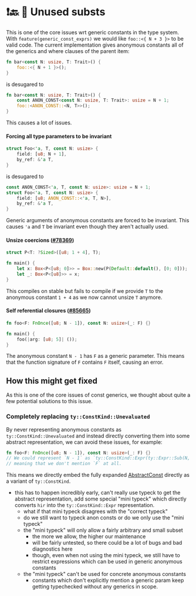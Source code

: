 # ❗🔙 🔄 Unused substs

This is one of the core issues wrt generic constants in the type system.
With `feature(generic_const_exprs)` we would like `foo::<{ N + 3 }>` to be valid code.
The current implementation gives anonymous constants all of the generics and where clauses of the parent item:
```rust
fn bar<const N: usize, T: Trait>() {
    foo::<{ N + 1 }>();
}
```
is desugared to
```rust
fn bar<const N: usize, T: Trait>() {
    const ANON_CONST<const N: usize, T: Trait>: usize = N + 1;
    foo::<ANON_CONST::<N, T>>();
}
```

This causes a lot of issues.

#### Forcing all type parameters to be invariant

```rust
struct Foo<'a, T, const N: usize> {
    field: [u8; N + 1],
    by_ref: &'a T,
}
```
is desugared to
```rust
const ANON_CONST<'a, T, const N: usize>: usize = N + 1;
struct Foo<'a, T, const N: usize> {
    field: [u8; ANON_CONST::<'a, T, N>],
    by_ref: &'a T,
}
```
Generic arguments of anonymous constants are forced to be invariant. This
causes `'a` and `T` be invariant even though they aren't actually used.

#### Unsize coercions ([#78369](https://github.com/rust-lang/rust/issues/78369))

```rust
struct P<T: ?Sized>([u8; 1 + 4], T);

fn main() {
    let x: Box<P<[u8; 0]>> = Box::new(P(Default::default(), [0; 0]));
    let _: Box<P<[u8]>> = x;
}
```
This compiles on stable but fails to compile if we provide `T` to the anonymous constant `1 + 4` as
we now cannot unsize `T` anymore.

#### Self referential closures ([#85665](https://github.com/rust-lang/rust/issues/85665))

```rust
fn foo<F: FnOnce([u8; N - 1]), const N: usize>(_: F) {}

fn main() {
    foo(|arg: [u8; 5]| ());
}
```
The anonymous constant `N - 1` has `F` as a generic parameter. This means that the function signature of `F` contains
`F` itself, causing an error.

## How this might get fixed

As this is one of the core issues of const generics, we thought about quite a few potential solutions to this issue.

### Completely replacing `ty::ConstKind::Unevaluated`

By never representing anonymous constants as `ty::ConstKind::Unevaluated` and instead directly converting them into some abstract
representation, we can avoid these issues, for example:

```rust
fn foo<F: FnOnce([u8; N - 1]), const N: usize>(_: F) {}
// We could represent `N - 1` as `ty::ConstKind::Expr(ty::Expr::Sub(N, 1))`,
// meaning that we don't mention `F` at all.
```

This means we directly embed the fully expanded [AbstractConst](https://doc.rust-lang.org/nightly/nightly-rustc/rustc_trait_selection/traits/const_evaluatable/struct.AbstractConst.html) directly as a variant of `ty::ConstKind`.

- this has to happen incredibly early, can't really use typeck to get the abstract representation, add some special "mini typeck" which
directly converts `hir` into the `ty::ConstKind::Expr` representation.
    - what if that mini typeck disagrees with the "correct typeck"
    - do we still want to typeck anon consts or do we only use the "mini typeck"
    - the "mini typeck" will only allow a fairly arbitrary and small subset
        - the more we allow, the higher our maintenance
        - will be fairly untested, so there could be a lot of bugs and bad diagnostics here
        - though, even when not using the mini typeck, we still have to restrict expressions which can
            be used in generic anonymous constants
    - the "mini typeck" can't be used for concrete anonymous constants
        - constants which don't explicitly mention a generic param keep getting typechecked without any generics in scope.